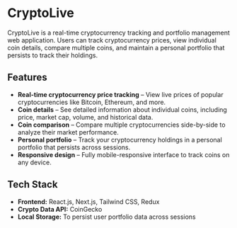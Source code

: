 # CryptoLive

CryptoLive is a real-time cryptocurrency tracking and portfolio management web application. Users can track cryptocurrency prices, view individual coin details, compare multiple coins, and maintain a personal portfolio that persists to track their holdings.

## Features

- **Real-time cryptocurrency price tracking** – View live prices of popular cryptocurrencies like Bitcoin, Ethereum, and more.
- **Coin details** – See detailed information about individual coins, including price, market cap, volume, and historical data.
- **Coin comparison** – Compare multiple cryptocurrencies side-by-side to analyze their market performance.
- **Personal portfolio** – Track your cryptocurrency holdings in a personal portfolio that persists across sessions.
- **Responsive design** – Fully mobile-responsive interface to track coins on any device.

## Tech Stack

- **Frontend:** React.js, Next.js, Tailwind CSS, Redux
- **Crypto Data API:** CoinGecko
- **Local Storage:** To persist user portfolio data across sessions
